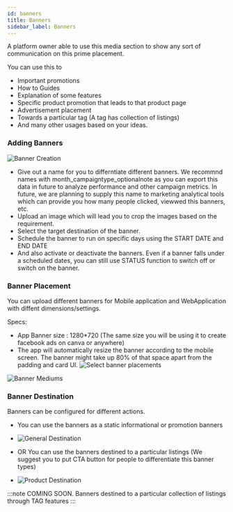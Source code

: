 ```yaml
---
id: banners
title: Banners
sidebar_label: Banners
---
```


A platform owner able to use this media section to show any sort of communication on this prime placement. 

You can use this to 
- Important promotions
- How to Guides
- Explanation of some features 
- Specific product promotion that leads to that product page
- Advertisement placement 
- Towards a particular tag (A tag has collection of listings)
- And many other usages based on your ideas. 


### Adding Banners
![Banner Creation](/img/banner-destination.png)
- Give out a name for you to differntiate different banners. We recommnd names with month_campaigntype_optionalnote as you can export this data in future to analyze performance and other campaign metrics. In future, we are planning to supply this name to marketing analytical tools which can provide you how many people clicked, viewwed this banners, etc. 
- Upload an image which will lead you to crop the images based on the requirement. 
- Select the target destination of the banner. 
- Schedule the banner to run on specific days using the START DATE and END DATE
- And also activate or deactivate the banners. Even if a banner falls under a scheduled dates, you can still use STATUS function to switch off or switch on the banner. 

### Banner Placement
You can upload different banners for Mobile application and WebApplication with diffent dimensions/settings. 

Specs:
- App Banner size : 1280*720 (The same size you will be using it to create facebook ads on canva or anywhere)
- The app will automatically resize the banner according to the mobile screen. The banner might take up 80% of that space apart from the padding and card UI. 
![Select banner placements](/img/banner-medium2.png)

![Banner Mediums](/img/banner-medium.png)

### Banner Destination
Banners can be configured for different actions. 

- You can use the banners as a static informational or promotion banners
- ![General Destination](/img/general-destination.png)

- OR You can use the banners destined to a particular listings (We suggest you to put CTA button for people to differentiate this banner types)
- ![Product Destination](/img/product-destination.png)

:::note COMING SOON. 
Banners destined to a particular collection of listings through TAG features
:::


